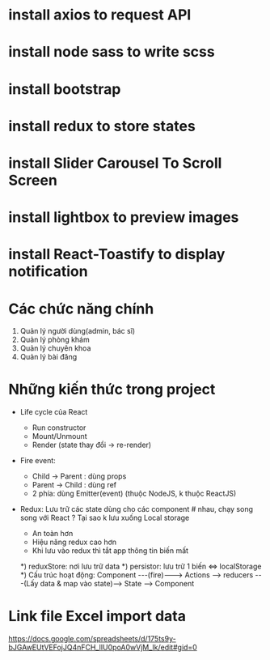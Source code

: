 # install axios to request API
# install node sass to write scss
# install bootstrap
# install redux to store states
# install Slider Carousel To Scroll Screen
# install lightbox to preview images
# install React-Toastify to display notification

# Các chức năng chính
1. Quản lý người dùng(admin, bác sĩ)
2. Quản lý phòng khám
3. Quản lý chuyên khoa
4. Quản lý bài đăng

# Những kiến thức trong project
- Life cycle của React 
    + Run constructor
    + Mount/Unmount
    + Render (state thay đổi -> re-render)

- Fire event:
    + Child -> Parent : dùng props
    + Parent -> Child : dùng ref
    + 2 phía: dùng Emitter(event) (thuộc NodeJS, k thuộc ReactJS)

- Redux: Lưu trữ các state dùng cho các component # nhau, chạy song song với React
? Tại sao k lưu xuống Local storage
    + An toàn hơn
    + Hiệu năng redux cao hơn
    + Khi lưu vào redux thì tắt app thông tin biến mất
    
    *) reduxStore: nơi lưu trữ data
    *) persistor: lưu trữ 1 biến <=> localStorage
    *) Cấu trúc hoạt động:
    Component ---(fire)---> Actions --> reducers ---(Lấy data & map vào state)--> State --> Component

# Link file Excel import data
https://docs.google.com/spreadsheets/d/175ts9y-bJGAwEUtVEFojJQ4nFCH_lIU0poA0wVjM_lk/edit#gid=0